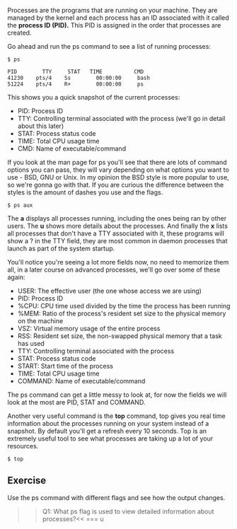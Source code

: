 Processes are the programs that are running on your machine. They are managed by the kernel and each process has an ID associated with it called the **process ID (PID).** This PID is assigned in the order that processes are created.

Go ahead and run the ps command to see a list of running processes:

```
$ ps

PID        TTY     STAT   TIME          CMD
41230    pts/4    Ss        00:00:00     bash
51224    pts/4    R+        00:00:00     ps

```

This shows you a quick snapshot of the current processes:

* PID: Process ID
* TTY: Controlling terminal associated with the process (we'll go in detail about this later)
* STAT: Process status code
* TIME: Total CPU usage time
* CMD: Name of executable/command

If you look at the man page for ps you'll see that there are lots of command options you can pass, they will vary depending on what options you want to use - BSD, GNU or Unix. In my opinion the BSD style is more popular to use, so we're gonna go with that. If you are curious the difference between the styles is the amount of dashes you use and the flags.

```
$ ps aux
```

The **a** displays all processes running, including the ones being ran by other users. The **u** shows more details about the processes. And finally the **x** lists all processes that don't have a TTY associated with it, these programs will show a ? in the TTY field, they are most common in daemon processes that launch as part of the system startup.

You'll notice you're seeing a lot more fields now, no need to memorize them all, in a later course on advanced processes, we'll go over some of these again:

* USER: The effective user (the one whose access we are using)
* PID: Process ID
* %CPU: CPU time used divided by the time the process has been running
* %MEM: Ratio of the process's resident set size to the physical memory on the machine
* VSZ: Virtual memory usage of the entire process
* RSS: Resident set size, the non-swapped physical memory that a task has used
* TTY: Controlling terminal associated with the process
* STAT: Process status code
* START: Start time of the process
* TIME: Total CPU usage time
* COMMAND: Name of executable/command

The ps command can get a little messy to look at, for now the fields we will look at the most are PID, STAT and COMMAND.

Another very useful command is the **top** command, top gives you real time information about the processes running on your system instead of a snapshot. By default you'll get a refresh every 10 seconds. Top is an extremely useful tool to see what processes are taking up a lot of your resources.

```
$ top
```

## Exercise

Use the ps command with different flags and see how the output changes.

>>Q1: What ps flag is used to view detailed information about processes?<<
=== u
